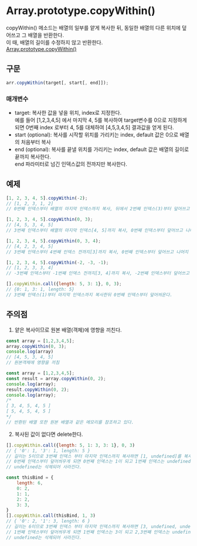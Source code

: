 # Array.prototype.copyWithin()

copyWithin() 메소드는 배열의 일부를 얕게 복사한 뒤, 동일한 배열의 다른 위치에 덮어쓰고 그 배열을 반환한다.<br/>
이 때, 배열의 길이를 수정하지 않고 반환한다.<br/>
[Array.prototype.copyWithin()](https://developer.mozilla.org/ko/docs/Web/JavaScript/Reference/Global_Objects/Array/copyWithin)

## 구문
```js
arr.copyWithin(target[, start[, end]]);
```

### 매개변수
- target: 복사한 값을 넣을 위치, index로 지정한다.<br/>예를 들어 [1,2,3,4,5] 에서 마지막 4, 5를 복사하여 target변수를 0으로 지정하게되면 0번째 index 로부터 4, 5를 대체하여 [4,5,3,4,5] 결과값을 얻게 된다.
- start (optional): 복사를 시작할 위치를 가리키는 index, default 값은 0으로 배열의 처음부터 복사
- end (optional): 복사를 끝낼 위치를 가리키는
index, default 값은 배열의 길이로 끝까지 복사한다.<br/> end 파라미터로 넘긴 인덱스값의 전까지만 복사한다.

## 예제
```js
[1, 2, 3, 4, 5].copyWithin(-2);
// [1, 2, 3, 1, 2]
// 0번째 인덱스부터 배열의 마지막 인덱스까지 복사, 뒤에서 2번째 인덱스(3)부터 덮어쓰고 나머지 3,4,5는 버려진다 (길이 유지)

[1, 2, 3, 4, 5].copyWithin(0, 3);
// [4, 5, 3, 4, 5]
// 3번째 인덱스부터 배열의 마지막 인덱스[4, 5]까지 복사, 0번째 인덱스부터 덮어쓰고 나머지 3,4,5는 유지된다. (길이 유지)

[1, 2, 3, 4, 5].copyWithin(0, 3, 4);
// [4, 2, 3, 4, 5]
// 3번째 인덱스부터 4번째 인덱스 전까지[3]까지 복사, 0번째 인덱스부터 덮어쓰고 나머지 2,3,4,5는 유지된다. (길이 유지)

[1, 2, 3, 4, 5].copyWithin(-2, -3, -1);
// [1, 2, 3, 3, 4]
// -3번째 인덱스부터 -1번째 인덱스 전까지[3, 4]까지 복사, -2번째 인덱스부터 덮어쓰고 앞의 1,2,3은 유지된다.

[].copyWithin.call({length: 5, 3: 1}, 0, 3);
// {0: 1, 3: 1, length: 5}
// 3번째 인덱스(1)부터 마지막 인덱스까지 복사한뒤 0번째 인덱스부터 덮어씌운다.
```

## 주의점
1. 얕은 복사이므로 원본 배열(객체)에 영향을 끼친다.
```js
const array = [1,2,3,4,5];
array.copyWithin(0, 3);
console.log(array)
// [4, 5, 3, 4, 5]
// 원본객체에 영향을 끼침
```

```js
const array = [1,2,3,4,5];
const result = array.copyWithin(0, 2);
console.log(array);
result.copyWithin(0, 2);
console.log(array);
/*
[ 3, 4, 5, 4, 5 ]
[ 5, 4, 5, 4, 5 ]
*/
// 반환된 배열 또한 원본 배열과 같은 메모리를 참조하고 있다.
```

2. 복사된 값이 없다면 delete한다.
```js
[].copyWithin.call({length: 5, 1: 3, 3: 1}, 0, 3)
// { '0': 1, '3': 1, length: 5 }
// 길이는 5이므로 3번째 인덱스 부터 마지막 인덱스까지 복사하면 [1, undefined]를 복사하게 된다.
// 0번째 인덱스부터 덮어씌우게 되면 0번째 인덱스는 1이 되고 1번째 인덱스는 undefined가 된다.
// undefined는 삭제되어 사라진다.

const thisBind = {
    length: 6,
    0: 2,
    1: 1,
    2: 2,
    3: 3,
}
[].copyWithin.call(thisBind, 1, 3)
// { '0': 2, '1': 3, length: 6 }
// 길이는 6이므로 3번째 인덱스 부터 마지막 인덱스까지 복사하면 [3, undefined, undefined]를 복사하게 된다.
// 1번째 인덱스부터 덮어씌우게 되면 1번째 인덱스는 3이 되고 2,3번째 인덱스는 undefined가 된다.
// undefined는 삭제되어 사라진다.
```